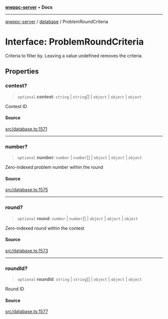 [**wwppc-server**](../../README.md) • **Docs**

***

[wwppc-server](../../modules.md) / [database](../README.md) / ProblemRoundCriteria

# Interface: ProblemRoundCriteria

Criteria to filter by. Leaving a value undefined removes the criteria

## Properties

### contest?

> `optional` **contest**: `string` \| `string`[] \| `object` \| `object` \| `object`

Contest ID

#### Source

[src/database.ts:1571](https://github.com/WWPPC/WWPPC/blob/584aa62fb3ebbd25c8ff645874f2b4225415492a/wwppc-server/src/database.ts#L1571)

***

### number?

> `optional` **number**: `number` \| `number`[] \| `object` \| `object` \| `object`

Zero-indexed problem number within the round

#### Source

[src/database.ts:1575](https://github.com/WWPPC/WWPPC/blob/584aa62fb3ebbd25c8ff645874f2b4225415492a/wwppc-server/src/database.ts#L1575)

***

### round?

> `optional` **round**: `number` \| `number`[] \| `object` \| `object` \| `object`

Zero-indexed round within the contest

#### Source

[src/database.ts:1573](https://github.com/WWPPC/WWPPC/blob/584aa62fb3ebbd25c8ff645874f2b4225415492a/wwppc-server/src/database.ts#L1573)

***

### roundId?

> `optional` **roundId**: `string` \| `string`[] \| `object` \| `object` \| `object`

Round ID

#### Source

[src/database.ts:1577](https://github.com/WWPPC/WWPPC/blob/584aa62fb3ebbd25c8ff645874f2b4225415492a/wwppc-server/src/database.ts#L1577)

